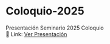 # Coloquio-2025

Presentación Seminario 2025 Coloquio  
🔗 Link: [Ver Presentación](https://cristobal-mejias-g.github.io/Coloquio-2025/)
